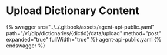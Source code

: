 # Upload Dictionary Content

{% swagger src="../../.gitbook/assets/agent-api-public.yaml" path="/v1/dlp/dictionaries/{dictId}/data/upload" method="post" expanded="true" fullWidth="true" %} agent-api-public.yaml {% endswagger %}